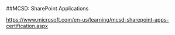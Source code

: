 ##MCSD: SharePoint Applications

https://www.microsoft.com/en-us/learning/mcsd-sharepoint-apps-certification.aspx







